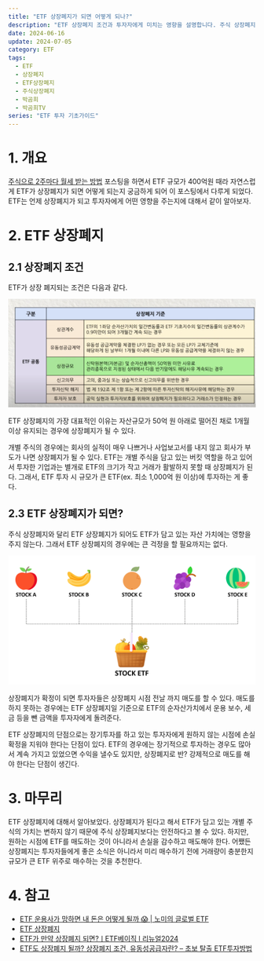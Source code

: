 ```yaml
---
title: "ETF 상장폐지가 되면 어떻게 되나?"
description: "ETF 상장폐지 조건과 투자자에게 미치는 영향을 설명합니다. 주식 상장폐지와의 차이점과 상장폐지 시 대응 방법을 다룹니다."
date: 2024-06-16
update: 2024-07-05
category: ETF
tags:
  - ETF
  - 상장폐지
  - ETF상장폐지
  - 주식상장폐지
  - 박곰희
  - 박곰희TV
series: "ETF 투자 기초가이드"
---
```


# 1. 개요

[주식으로 2주마다 월세 받는 방법](https://finance.advenoh.pe.kr/주식으로-2주마다-월세-받는-방법/) 포스팅을 하면서 ETF 규모가 400억원 때라 자연스럽게 ETF가 상장폐지가 되면 어떻게 되는지 궁금하게 되어 이 포스팅에서 다루게 되었다. ETF는 언제 상장폐지가 되고 투자자에게 어떤 영향을 주는지에 대해서 같이 알아보자.

# 2. ETF 상장폐지

## 2.1 상장폐지 조건

ETF가 상장 폐지되는 조건은 다음과 같다.

![ETF 상장폐지 조건](image-20240616172856929.png)

ETF 상장폐지의 가장 대표적인 이유는 자산규모가 50억 원 아래로 떨어진 채로 1개월 이상 유지되는 경우에 상장폐지가 될 수 있다.

개별 주식의 경우에는 회사의 실적이 매우 나쁘거나 사업보고서를 내지 않고 회사가 부도가 나면 상장폐지가 될 수 있다. ETF는 개별 주식을 담고 있는 버킷 역할을 하고 있어서 투자한 기업과는 별개로 ETF의 크기가 작고 거래가 활발하지 못할 때 상장폐지가 된다. 그래서, ETF 투자 시 규모가 큰 ETF(ex. 최소 1,000억 원 이상)에 투자하는 게 좋다.

## 2.3 ETF 상장폐지가 되면?

주식 상장폐지와 달리 ETF 상장폐지가 되어도 ETF가 담고 있는 자산 가치에는 영향을 주지 않는다. 그래서 ETF 상장폐지의 경우에는 큰 걱정을 할 필요까지는 없다.



![ETF - 주식을 담고 있는 바구니](etf-20240705205603587.png)

상장폐지가 확정이 되면 투자자들은 상장폐지 시점 전날 까지 매도를 할 수 있다. 매도를 하지 못하는 경우에는 ETF 상장폐지일 기준으로 ETF의 순자산가치에서 운용 보수, 세금 등을 뺀 금액을 투자자에게 돌려준다.

ETF 상장폐지의 단점으로는 장기투자를 하고 있는 투자자에게 원하지 않는 시점에 손실 확정을 지워야 한다는 단점이 있다. ETF의 경우에는 장기적으로 투자하는 경우도 많아서 계속 가지고 있었으면 수익을 낼수도 있지만, 상장폐지로 반? 강제적으로 매도를 해야 한다는 단점이 생긴다.

# 3. 마무리

ETF 상장폐지에 대해서 알아보았다. 상장폐지가 된다고 해서 ETF가 담고 있는 개별 주식의 가치는 변하지 않기 때문에 주식 상장폐지보다는 안전하다고 볼 수 있다. 하지만, 원하는 시점에 ETF를 매도하는 것이 아니라서 손실을 감수하고 매도해야 한다. 어쨌든 상장폐지는 투자자들에게 좋은 소식은 아니라서 미리 매수하기 전에 거래량이 충분한지 규모가 큰 ETF 위주로 매수하는 것을 추천한다.

# 4. 참고

- [ETF 운용사가 망하면 내 돈은 어떻게 될까 😱 | 노미의 글로벌 ETF](https://www.youtube.com/watch?v=lUTWdZjtAd0)
- [ETF 상장폐지](https://m.samsungfund.com/etf/insight/guide/view06.do)
- [ETF가 만약 상장폐지 되면?ㅣETF베이직 l 리뉴얼2024](https://www.youtube.com/watch?v=IyQ6kltZQ0E)
- [ETF도 상장폐지 될까? 상장폐지 조건, 유동성공급자란? – 초보 탈출 ETF투자방법](https://samsungfundblog.com/archives/49878)
